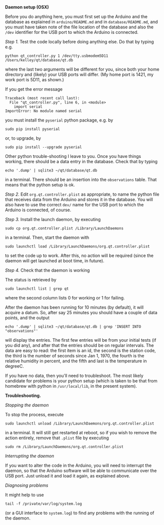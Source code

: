 **Daemon setup (OSX)**

Before you do anything here, you must first set up the Arduino and the database
as explained in `arduino/README.md` and in `database/README.md`, and you must
have taken note of the file location of the database and also the `/dev`
identifier for the USB port to which the Arduino is connected.

*Step 1.* Test the code locally before doing anything else. Do that by typing
e.g.

    python qt_controller.py 1 /dev/tty.usbmodem5D11 /Users/kelley/qt/database/qt.db

where the last two arguments will be different for you, since both your home
directory and (likely) your USB ports will differ.  (My home port is 1421, my
work port is 5D11, as shown.)

If you get the error message

    Traceback (most recent call last):
      File "qt_controller.py", line 6, in <module>
        import serial
    ImportError: No module named serial

you must install the `pyserial` python package, e.g. by

    sudo pip install pyserial

or, to upgrade, by 

    sudo pip install --upgrade pyserial

Other python trouble-shooting I leave to you.  Once you have things working,
there should be a data entry in the database. Check that by typing

    echo '.dump' | sqlite3 ~/qt/database/qt.db 

in a terminal. There should be an insertion into the `observations` table. That
means that the python setup is ok.

*Step 2.* Edit `org.qt.controller.plist` as appropriate, to name the python
file that receives data from the Arduino and stores it in the database.  You
will also have to use the correct `dev/` name for the USB port to which the
Arduino is connected, of course.

*Step 3.* Install the launch daemon, by executing

    sudo cp org.qt.controller.plist /Library/LaunchDaemons

in a terminal. Then, start the daemon with

    sudo launchctl load /Library/LaunchDaemons/org.qt.controller.plist 

to set the code up to work. After this, no action will be required (since the
daemon will get launched at boot time, in future).


*Step 4.* Check that the daemon is working

The status is retrieved by

    sudo launchctl list | grep qt

where the second column lists 0 for working or 1 for failing.

After the daemon has been running for 10 minutes (by default), it will acquire
a datum. So, after say 25 minutes you should have a couple of data points, and
the output

    echo '.dump' | sqlite3 ~/qt/database/qt.db | grep 'INSERT INTO "observations"'

will display the entries.  The first few entries will be from your initial
tests (if you did any), and after that the entries should be on regular
intervals. The data are easy to read: the first item is an id, the second is
the station code, the third is the number of seconds since Jan 1, 1970, the
fourth is the relative humidity in percent, and the fifth and last is the
temperature in degreeC.

If you have no data, then you'll need to troubleshoot. The most likely
candidate for problems is your python setup (which is taken to be that from
homebrew with python in `/usr/local/lib`, in the present system).


**Troubleshooting.**


*Stopping the daemon*

To stop the process, execute

    sudo launchctl unload /Library/LaunchDaemons/org.qt.controller.plist 

in a terminal. It will still get restarted at reboot, so if you wish to remove
the action entirely, remove that `.plist` file by executing

    sudo rm /Library/LaunchDaemons/org.qt.controller.plist 


*Interrupting the daemon*

If you want to alter the code in the Arduino, you will need to interrupt the
daemon, so that the Arduino software will be able to communicate over the USB
port. Just unload it and load it again, as explained above.


*Diagnosing problems*

It might help to use

    tail -f /private/var/log/system.log

(or a GUI interface to `system.log`) to find any problems with the running of
the daemon.

